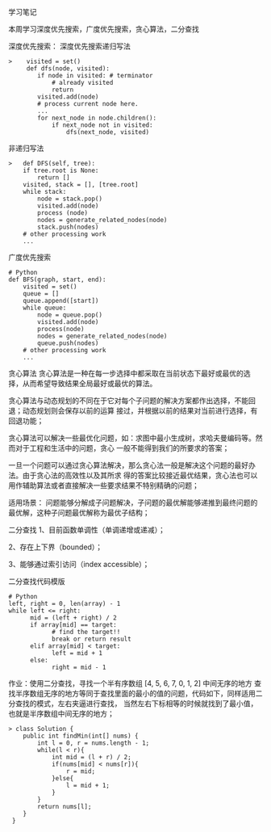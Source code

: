 学习笔记

本周学习深度优先搜索，广度优先搜索，贪心算法，二分查找

深度优先搜索：
   深度优先搜索递归写法
   
    >    visited = set() 
         def dfs(node, visited):
            if node in visited: # terminator
                # already visited 
                return 
            visited.add(node) 
            # process current node here. 
            ...
            for next_node in node.children(): 
                if next_node not in visited: 
                    dfs(next_node, visited)
   非递归写法
   
    >   def DFS(self, tree): 
        if tree.root is None: 
            return [] 
        visited, stack = [], [tree.root]
        while stack: 
            node = stack.pop() 
            visited.add(node)
            process (node) 
            nodes = generate_related_nodes(node) 
            stack.push(nodes) 
        # other processing work 
        ...

广度优先搜索
>   
    # Python
    def BFS(graph, start, end):
        visited = set()
    	queue = [] 
    	queue.append([start]) 
    	while queue: 
    		node = queue.pop() 
    		visited.add(node)
    		process(node) 
    		nodes = generate_related_nodes(node) 
    		queue.push(nodes)
    	# other processing work 
    	...
    
贪心算法
   贪心算法是一种在每一步选择中都采取在当前状态下最好或最优的选择，从而希望导致结果全局最好或最优的算法。
    
   贪心算法与动态规划的不同在于它对每个子问题的解决方案都作出选择，不能回退；动态规划则会保存以前的运算
接过，并根据以前的结果对当前进行选择，有回退功能；

   贪心算法可以解决一些最优化问题，如：求图中最小生成树，求哈夫曼编码等。然而对于工程和生活中的问题，贪心
一般不能得到我们的所要求的答案；

   一旦一个问题可以通过贪心算法解决，那么贪心法一般是解决这个问题的最好办法。由于贪心法的高效性以及其所求
得的答案比较接近最优结果，贪心法也可以用作辅助算法或者直接解决一些要求结果不特别精确的问题；

   适用场景：
        问题能够分解成子问题解决，子问题的最优解能够递推到最终问题的最优解，这种子问题最优解称为最优子结构；
        
二分查找
   1、目前函数单调性（单调递增或递减）；
    
   2、存在上下界（bounded）；
    
   3、能够通过索引访问（index accessible）；
    
   二分查找代码模版
>    
    # Python
    left, right = 0, len(array) - 1 
    while left <= right: 
    	  mid = (left + right) / 2 
    	  if array[mid] == target: 
    		    # find the target!! 
    		    break or return result 
    	  elif array[mid] < target: 
    		    left = mid + 1 
    	  else: 
    		    right = mid - 1

作业：使用二分查找，寻找一个半有序数组 [4, 5, 6, 7, 0, 1, 2] 中间无序的地方
     查找半序数组无序的地方等同于查找里面的最小的值的问题，代码如下，同样适用二分查找的模式，左右夹逼进行查找，
当然左右下标相等的时候就找到了最小值，也就是半序数组中间无序的地方；
    
    > class Solution {
        public int findMin(int[] nums) {
            int l = 0, r = nums.length - 1;
            while(l < r){
                int mid = (l + r) / 2;
                if(nums[mid] < nums[r]){
                    r = mid;
                }else{
                    l = mid + 1;
                }
            }
            return nums[l];
        }
     }

    